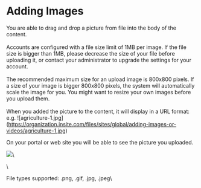 # Adding Images

You are able to drag and drop a picture from file into the body of the content.\
\
Accounts are configured with a file size limit of 1MB per image. If the file size is bigger than 1MB, please decrease the size of your file before uploading it, or contact your administrator to upgrade the settings for your account.\
\
The recommended maximum size for an upload image is 800x800 pixels. If a size of your image is bigger 800x800 pixels, the system will automatically scale the image for you. You might want to resize your own images before you upload them.\
\
When you added the picture to the content, it will display in a URL format:\
e.g. !\[agriculture-1.jpg]\(https://organization.insite.com/files/sites/global/adding-images-or-videos/agriculture-1.jpg)

On your portal or web site you will be able to see the picture you uploaded.

![](https://e02.insite.com/files/sites/global/adding-images-or-videos/agriculture-1.jpg)\


\


File types supported: .png, .gif, .jpg, .jpeg\
